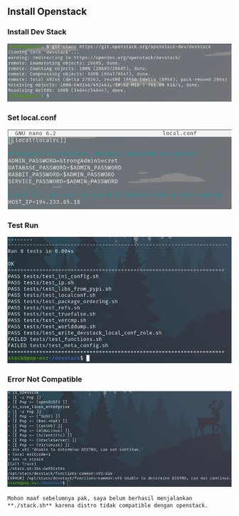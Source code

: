 ## Install Openstack


### Install Dev Stack
![install-devstack](../images/04/install-devstack.png)


### Set local.conf
![set-local.conf](../images/04/set-local-conf.png)


### Test Run
![test-run](../images/04/test_run.png)


### Error Not Compatible
![error-not-campatible](../images/04/error-not-compatible.png)


```
Mohon maaf sebelumnya pak, saya belum berhasil menjalankan **./stack.sh** karena distro tidak compatible dengan openstack.
```